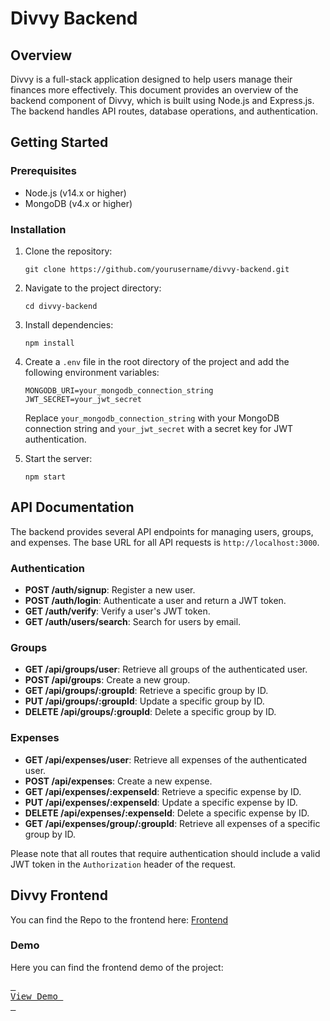 # Divvy Backend

## Overview

Divvy is a full-stack application designed to help users manage their finances more effectively. This document provides an overview of the backend component of Divvy, which is built using Node.js and Express.js. The backend handles API routes, database operations, and authentication.

## Getting Started

### Prerequisites

- Node.js (v14.x or higher)
- MongoDB (v4.x or higher)

### Installation

1. Clone the repository:
   ```
   git clone https://github.com/yourusername/divvy-backend.git
   ```
2. Navigate to the project directory:
   ```
   cd divvy-backend
   ```
3. Install dependencies:
   ```
   npm install
   ```
4. Create a `.env` file in the root directory of the project and add the following environment variables:
   ```
   MONGODB_URI=your_mongodb_connection_string
   JWT_SECRET=your_jwt_secret
   ```
   Replace `your_mongodb_connection_string` with your MongoDB connection string and `your_jwt_secret` with a secret key for JWT authentication.

5. Start the server:
   ```
   npm start
   ```


## API Documentation

The backend provides several API endpoints for managing users, groups, and expenses. The base URL for all API requests is `http://localhost:3000`.

### Authentication

- **POST /auth/signup**: Register a new user.
- **POST /auth/login**: Authenticate a user and return a JWT token.
- **GET /auth/verify**: Verify a user's JWT token.
- **GET /auth/users/search**: Search for users by email.

### Groups

- **GET /api/groups/user**: Retrieve all groups of the authenticated user.
- **POST /api/groups**: Create a new group.
- **GET /api/groups/:groupId**: Retrieve a specific group by ID.
- **PUT /api/groups/:groupId**: Update a specific group by ID.
- **DELETE /api/groups/:groupId**: Delete a specific group by ID.

### Expenses

- **GET /api/expenses/user**: Retrieve all expenses of the authenticated user.
- **POST /api/expenses**: Create a new expense.
- **GET /api/expenses/:expenseId**: Retrieve a specific expense by ID.
- **PUT /api/expenses/:expenseId**: Update a specific expense by ID.
- **DELETE /api/expenses/:expenseId**: Delete a specific expense by ID.
- **GET /api/expenses/group/:groupId**: Retrieve all expenses of a specific group by ID.

Please note that all routes that require authentication should include a valid JWT token in the `Authorization` header of the request.

## Divvy Frontend

You can find the Repo to the frontend here: [Frontend](https://github.com/alastairandstefan/divvy-frontend)

### Demo

Here you can find the frontend demo of the project:

[<kbd> <br> View Demo <br> </kbd>](https://divvy-frontend.netlify.app/dashboard)

